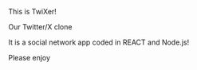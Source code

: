 This is TwiXer!

Our Twitter/X clone

It is a social network app coded in REACT and Node.js!

Please enjoy
